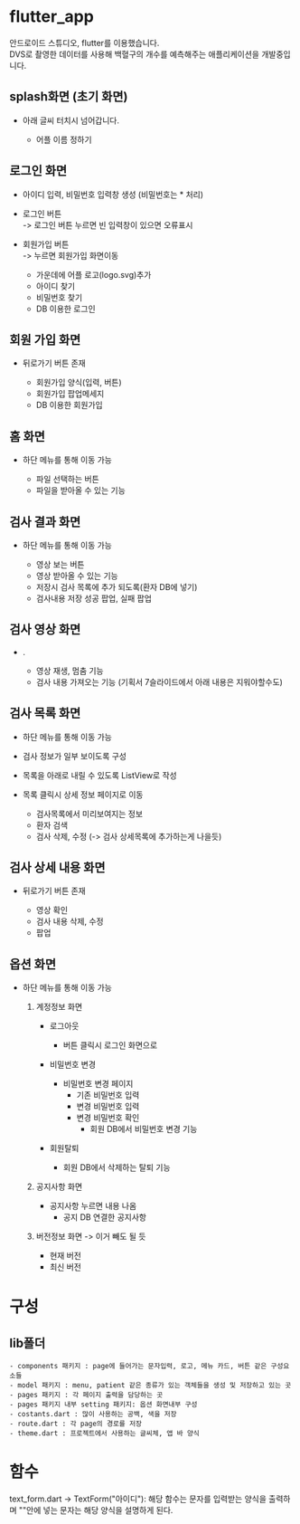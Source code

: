 # flutter_app

안드로이드 스튜디오, flutter를 이용했습니다.    
DVS로 촬영한 데이터를 사용해 백혈구의 개수를 예측해주는 애플리케이션을 개발중입니다.    
 
## splash화면 (초기 화면)
- 아래 글씨 터치시 넘어갑니다.
    
    * 어플 이름 정하기

## 로그인 화면
- 아이디 입력, 비밀번호 입력창 생성 (비밀번호는 * 처리)
- 로그인 버튼    
    -> 로그인 버튼 누르면 빈 입력창이 있으면 오류표시
- 회원가입 버튼    
    -> 누르면 회원가입 화면이동
    
    * 가운데에 어플 로고(logo.svg)추가
    * 아이디 찾기
    * 비밀번호 찾기
    * DB 이용한 로그인

## 회원 가입 화면
- 뒤로가기 버튼 존재

    * 회원가입 양식(입력, 버튼)
    * 회원가입 팝업메세지
    * DB 이용한 회원가입

## 홈 화면
- 하단 메뉴를 통해 이동 가능

    * 파일 선택하는 버튼
    * 파일을 받아올 수 있는 기능

## 검사 결과 화면
- 하단 메뉴를 통해 이동 가능
  
    * 영상 보는 버튼
    * 영상 받아올 수 있는 기능
    * 저장시 검사 목록에 추가 되도록(환자 DB에 넣기)
    * 검사내용 저장 성공 팝업, 실패 팝업

## 검사 영상 화면
- .
    
    * 영상 재생, 멈춤 기능
    * 검사 내용 가져오는 기능 (기획서 7슬라이드에서 아래 내용은 지워야할수도)

## 검사 목록 화면
- 하단 메뉴를 통해 이동 가능
- 검사 정보가 일부 보이도록 구성
- 목록을 아래로 내릴 수 있도록 ListView로 작성
- 목록 클릭시 상세 정보 페이지로 이동

    * 검사목록에서 미리보여지는 정보
    * 환자 검색
    * 검사 삭제, 수정 (-> 검사 상세목록에 추가하는게 나을듯)

## 검사 상세 내용 화면
- 뒤로가기 버튼 존재

    * 영상 확인
    * 검사 내용 삭제, 수정
    * 팝업

## 옵션 화면
 - 하단 메뉴를 통해 이동 가능

    1. 계정정보 화면
        - 로그아웃
          - 버튼 클릭시 로그인 화면으로
          
        - 비밀번호 변경
          - 비밀번호 변경 페이지
            - 기존 비밀번호 입력
            - 변경 비밀번호 입력
            - 변경 비밀번호 확인
              * 회원 DB에서 비밀번호 변경 기능
          
        - 회원탈퇴
            * 회원 DB에서 삭제하는 탈퇴 기능

    2. 공지사항 화면
        - 공지사항 누르면 내용 나옴
            * 공지 DB 연결한 공지사항

    3. 버전정보 화면  -> 이거 빼도 될 듯
        - 현재 버전
        - 최신 버전


# 구성
## lib폴더
    - components 패키지 : page에 들어가는 문자입력, 로고, 메뉴 카드, 버튼 같은 구성요소들
    - model 패키지 : menu, patient 같은 종류가 있는 객체들을 생성 및 저장하고 있는 곳
    - pages 패키지 : 각 페이지 출력을 담당하는 곳
    - pages 패키지 내부 setting 패키지: 옵션 화면내부 구성 
    - costants.dart : 많이 사용하는 공백, 색을 저장
    - route.dart : 각 page의 경로를 저장
    - theme.dart : 프로젝트에서 사용하는 글씨체, 앱 바 양식 

# 함수
text_form.dart -> TextForm("아이디"): 해당 함수는 문자를 입력받는 양식을 출력하며 ""안에 넣는 문자는 해당 양식을 설명하게 된다. 
